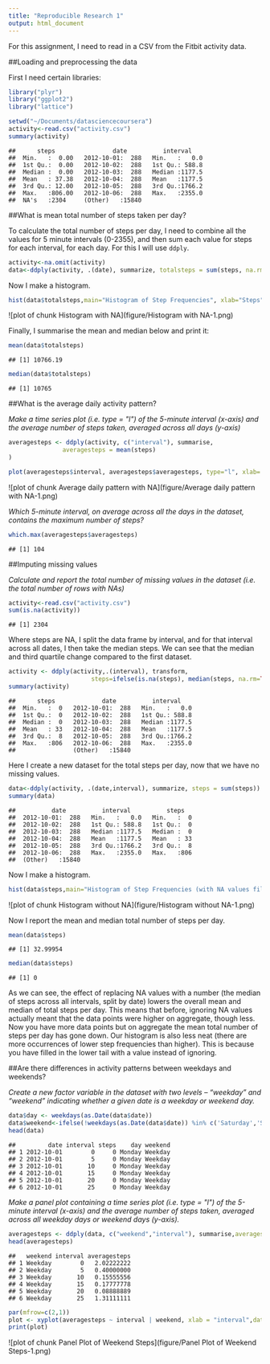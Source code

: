 ```yaml
---
title: "Reproducible Research 1"
output: html_document
---
```

For this assignment, I need to read in a CSV from the Fitbit activity data.

##Loading and preprocessing the data

First I need certain libraries:


```r
library("plyr")
library("ggplot2")
library("lattice")
```


```r
setwd("~/Documents/datasciencecoursera")
activity<-read.csv("activity.csv")
summary(activity)
```

```
##      steps                date          interval     
##  Min.   :  0.00   2012-10-01:  288   Min.   :   0.0  
##  1st Qu.:  0.00   2012-10-02:  288   1st Qu.: 588.8  
##  Median :  0.00   2012-10-03:  288   Median :1177.5  
##  Mean   : 37.38   2012-10-04:  288   Mean   :1177.5  
##  3rd Qu.: 12.00   2012-10-05:  288   3rd Qu.:1766.2  
##  Max.   :806.00   2012-10-06:  288   Max.   :2355.0  
##  NA's   :2304     (Other)   :15840
```
##What is mean total number of steps taken per day?

To calculate the total number of steps per day, I need to combine all the values for 5 minute intervals (0-2355), and then sum each value for steps for each interval, for each day. For this I will use ```ddply```.


```r
activity<-na.omit(activity)
data<-ddply(activity, .(date), summarize, totalsteps = sum(steps, na.rm = TRUE))
```

Now I make a histogram.


```r
hist(data$totalsteps,main="Histogram of Step Frequencies", xlab="Steps", ylab="Frequency of Occurrence",ylim = c(0, 40))
```

![plot of chunk Histogram with NA](figure/Histogram with NA-1.png) 

Finally, I summarise the mean and median below and print it:



```r
mean(data$totalsteps)
```

```
## [1] 10766.19
```

```r
median(data$totalsteps)
```

```
## [1] 10765
```

##What is the average daily activity pattern?

*Make a time series plot (i.e. type = "l") of the 5-minute interval (x-axis) and the average number of steps taken, averaged across all days (y-axis)*


```r
averagesteps <- ddply(activity, c("interval"), summarise,
               averagesteps = mean(steps)
)

plot(averagesteps$interval, averagesteps$averagesteps, type="l", xlab= "5 minute interval", ylab= "Average Steps Taken", col="green" , lwd=2)
```

![plot of chunk Average daily pattern with NA](figure/Average daily pattern with NA-1.png) 

*Which 5-minute interval, on average across all the days in the dataset, contains the maximum number of steps?*


```r
which.max(averagesteps$averagesteps)
```

```
## [1] 104
```

##Imputing missing values

*Calculate and report the total number of missing values in the dataset (i.e. the total number of rows with NAs)*


```r
activity<-read.csv("activity.csv")
sum(is.na(activity))
```

```
## [1] 2304
```

Where steps are NA, I split the data frame by interval, and for that interval across all dates, I then take the median steps. We can see that the median and third quartile change compared to the first dataset. 


```r
activity <- ddply(activity,.(interval), transform, 
                       steps=ifelse(is.na(steps), median(steps, na.rm=TRUE), steps))
summary(activity)
```

```
##      steps             date          interval     
##  Min.   :  0   2012-10-01:  288   Min.   :   0.0  
##  1st Qu.:  0   2012-10-02:  288   1st Qu.: 588.8  
##  Median :  0   2012-10-03:  288   Median :1177.5  
##  Mean   : 33   2012-10-04:  288   Mean   :1177.5  
##  3rd Qu.:  8   2012-10-05:  288   3rd Qu.:1766.2  
##  Max.   :806   2012-10-06:  288   Max.   :2355.0  
##                (Other)   :15840
```

Here I create a new dataset for the total steps per day, now that we have no missing values.


```r
data<-ddply(activity, .(date,interval), summarize, steps = sum(steps))
summary(data)
```

```
##          date          interval          steps    
##  2012-10-01:  288   Min.   :   0.0   Min.   :  0  
##  2012-10-02:  288   1st Qu.: 588.8   1st Qu.:  0  
##  2012-10-03:  288   Median :1177.5   Median :  0  
##  2012-10-04:  288   Mean   :1177.5   Mean   : 33  
##  2012-10-05:  288   3rd Qu.:1766.2   3rd Qu.:  8  
##  2012-10-06:  288   Max.   :2355.0   Max.   :806  
##  (Other)   :15840
```

Now I make a histogram.


```r
hist(data$steps,main="Histogram of Step Frequencies (with NA values filled in)", xlab="Steps", ylab="Frequency of Occurrence",ylim = c(0, 5000),xlim = c(0, 900))
```

![plot of chunk Histogram without NA](figure/Histogram without NA-1.png) 

Now I report the mean and median total number of steps per day.


```r
mean(data$steps)
```

```
## [1] 32.99954
```

```r
median(data$steps)
```

```
## [1] 0
```

As we can see, the effect of replacing NA values with a number (the median of steps across all intervals, split by date) lowers the overall mean and median of total steps per day. This means that before, ignoring NA values actually meant that the data points were higher on aggregate, though less. Now you have more data points but on aggregate the mean total number of steps per day has gone down. Our histogram is also less neat (there are more occurrences of lower step frequencies than higher). This is because you have filled in the lower tail with a value instead of ignoring.

##Are there differences in activity patterns between weekdays and weekends?

*Create a new factor variable in the dataset with two levels – “weekday” and “weekend” indicating whether a given date is a weekday or weekend day.*


```r
data$day <- weekdays(as.Date(data$date))
data$weekend<-ifelse(!weekdays(as.Date(data$date)) %in% c('Saturday','Sunday'),data$weekend<-"Weekday", data$weekend<-"Weekend")
head(data)
```

```
##         date interval steps    day weekend
## 1 2012-10-01        0     0 Monday Weekday
## 2 2012-10-01        5     0 Monday Weekday
## 3 2012-10-01       10     0 Monday Weekday
## 4 2012-10-01       15     0 Monday Weekday
## 5 2012-10-01       20     0 Monday Weekday
## 6 2012-10-01       25     0 Monday Weekday
```

*Make a panel plot containing a time series plot (i.e. type = "l") of the 5-minute interval (x-axis) and the average number of steps taken, averaged across all weekday days or weekend days (y-axis).*


```r
averagesteps <- ddply(data, c("weekend","interval"), summarise,averagesteps = mean(steps))
head(averagesteps)
```

```
##   weekend interval averagesteps
## 1 Weekday        0   2.02222222
## 2 Weekday        5   0.40000000
## 3 Weekday       10   0.15555556
## 4 Weekday       15   0.17777778
## 5 Weekday       20   0.08888889
## 6 Weekday       25   1.31111111
```

```r
par(mfrow=c(2,1)) 
plot <- xyplot(averagesteps ~ interval | weekend, xlab = "interval",data=averagesteps, type = "l",main = "Average Steps by Interval",layout=c(1,2))
print(plot)
```

![plot of chunk Panel Plot of Weekend Steps](figure/Panel Plot of Weekend Steps-1.png) 
